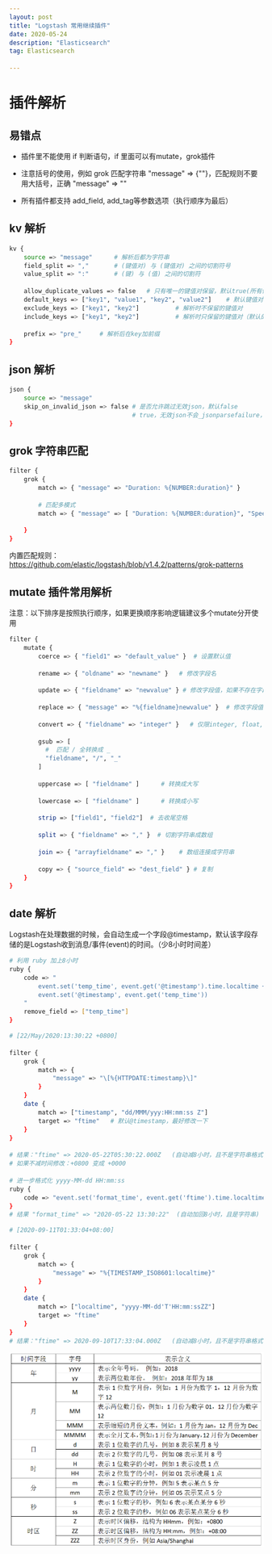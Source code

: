 ```yaml
---
layout: post
title: "Logstash 常用继续插件"
date: 2020-05-24
description: "Elasticsearch"
tag: Elasticsearch

---
```


# 插件解析

## 易错点

- 插件里不能使用 if 判断语句，if 里面可以有mutate，grok插件

- 注意括号的使用，例如 grok 匹配字符串 "message" => {""}，匹配规则不要用大括号，正确 "message" => ""

- 所有插件都支持 add_field, add_tag等参数选项（执行顺序为最后）


## kv 解析

```sh
kv {
	source => "message"      # 解析后都为字符串
	field_split => ","       # (键值对) 与 (键值对) 之间的切割符号
	value_split => ":"       # (键) 与 (值) 之间的切割符

	allow_duplicate_values => false   # 只有唯一的键值对保留，默认true(所有保留)
	default_keys => ["key1", "value1", "key2", "value2"]    # 默认键值对
	exclude_keys => ["key1", "key2"]          # 解析时不保留的键值对
	include_keys => ["key1", "key2"]          # 解析时只保留的键值对（默认的也会保留）

	prefix => "pre_"     # 解析后在key加前缀
}

```

## json 解析

```sh
json {
	source => "message" 
	skip_on_invalid_json => false # 是否允许跳过无效json，默认false
                                  # true，无效json不会_jsonparsefailure，但是还是会读取到message
}
```



## grok 字符串匹配

```sh
filter {
	grok { 
	  	match => { "message" => "Duration: %{NUMBER:duration}" }

	  	# 匹配多模式
	  	match => { "message" => [ "Duration: %{NUMBER:duration}", "Speed: %{NUMBER:speed}" ] }

	}
}
```

内置匹配规则：https://github.com/elastic/logstash/blob/v1.4.2/patterns/grok-patterns



## mutate 插件常用解析

注意：以下排序是按照执行顺序，如果更换顺序影响逻辑建议多个mutate分开使用

```sh
filter {
	mutate {
		coerce => { "field1" => "default_value" }  # 设置默认值

		rename => { "oldname" => "newname" }   # 修改字段名

		update => { "fieldname" => "newvalue" } # 修改字段值，如果不存在字段则不操作

		replace => { "message" => "%{fieldname}newvalue" }  # 修改字段值
 
		convert => { "fieldname" => "integer" }   # 仅限integer, float, string, boolean
		
		gsub => [
          #  匹配 / 全转换成 _
          "fieldname", "/", "_"
        ]

        uppercase => [ "fieldname" ]      # 转换成大写

        lowercase => [ "fieldname" ]      # 转换成小写

		strip => ["field1", "field2"]  # 去收尾空格

		split => { "fieldname" => "," }  # 切割字符串成数组

		join => { "arrayfieldname" => "," }    # 数组连接成字符串

		copy => { "source_field" => "dest_field" } # 复制
	}
}
```


## date 解析

Logstash在处理数据的时候，会自动生成一个字段@timestamp，默认该字段存储的是Logstash收到消息/事件(event)的时间。（少8小时时间差）

```sh
# 利用 ruby 加上8小时
ruby {
	code => "
		event.set('temp_time', event.get('@timestamp').time.localtime + 8*60*60)
		event.set('@timestamp', event.get('temp_time'))
	"
	remove_field => ["temp_time"]
}
```


```sh
# [22/May/2020:13:30:22 +0800]

filter {
	grok {
		match => {
			"message" => "\[%{HTTPDATE:timestamp}\]"
		}
	}
	date {
		match => ["timestamp", "dd/MMM/yyy:HH:mm:ss Z"]
		target => "ftime"   # 默认@timestamp，最好修改一下
	}
}

# 结果："ftime" => 2020-05-22T05:30:22.000Z   (自动减8小时，且不是字符串格式了)
# 如果不减时间修改：+0800 变成 +0000

# 进一步格式化 yyyy-MM-dd HH:mm:ss
ruby {
	code => "event.set('format_time', event.get('ftime').time.localtime.strftime('%Y-%m-%d %H:%M:%S'))"
}
# 结果 "format_time" => "2020-05-22 13:30:22"  (自动加回8小时，且是字符串)
```


```sh
# [2020-09-11T01:33:04+08:00]

filter {
	grok {
		match => {
			"message" => "%{TIMESTAMP_ISO8601:localtime}"
		}
	}
	date {
		match => ["localtime", "yyyy-MM-dd'T'HH:mm:ssZZ"]
		target => "ftime"
	}
}
# 结果："ftime" => 2020-09-10T17:33:04.000Z   (自动减8小时，且不是字符串格式了)
```


![png](/images/posts/all/时间匹配规则表.png)
